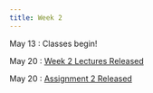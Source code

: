 ```yaml
---
title: Week 2
---
```


May 13
: Classes begin!

May 20
: [Week 2 Lectures Released](../lectures/week2)

May 20
: [Assignment 2 Released](https://d2l.msu.edu/d2l/le/calendar/1871117/event/4147352/detailsview)
